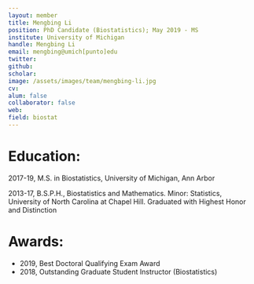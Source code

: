 ```yaml
---
layout: member
title: Mengbing Li
position: PhD Candidate (Biostatistics); May 2019 - MS
institute: University of Michigan
handle: Mengbing Li
email: mengbing@umich[punto]edu
twitter: 
github: 
scholar: 
image: /assets/images/team/mengbing-li.jpg
cv: 
alum: false
collaborator: false                               
web: 
field: biostat
---
```


# Education:

2017-19, M.S. in Biostatistics, University of Michigan, Ann Arbor

2013-17, B.S.P.H., Biostatistics and Mathematics. Minor: Statistics, University of North Carolina at Chapel Hill. Graduated with Highest Honor and Distinction


# Awards:

* 2019, Best Doctoral Qualifying Exam Award
* 2018, Outstanding Graduate Student Instructor (Biostatistics)

